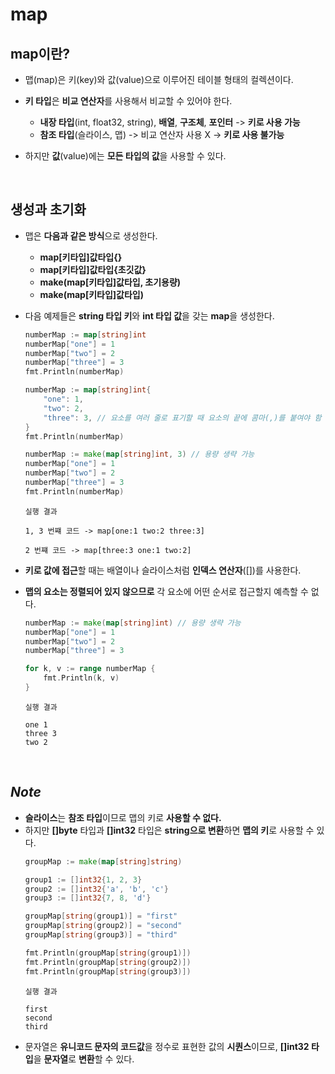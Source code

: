 # **map**
## **map이란?**
- 맵(map)은 키(key)와 값(value)으로 이루어진 테이블 형태의 컬렉션이다.

- **키 타입**은 **비교 연산자**를 사용해서 비교할 수 있어야 한다.
    - **내장 타입**(int, float32, string), **배열**, **구조체**, **포인터** -> **키로 사용 가능**
    - **참조 타입**(슬라이스, 맵) -> 비교 연산자 사용 X -> **키로 사용 불가능**

- 하지만 **값**(value)에는 **모든 타입의 값**을 사용할 수 있다.

<br>

## **생성과 초기화**
- 맵은 **다음과 같은 방식**으로 생성한다.
    - **map[키타입]값타입{}**
    - **map[키타입]값타입{초깃값}**
    - **make(map[키타입]값타입, 초기용량)**
    - **make(map[키타입]값타입)**

- 다음 예제들은 **string 타입 키**와 **int 타입 값**을 갖는 **map**을 생성한다.
    ~~~go
    numberMap := map[string]int
    numberMap["one"] = 1
    numberMap["two"] = 2
    numberMap["three"] = 3
    fmt.Println(numberMap)
    ~~~
    ~~~go
    numberMap := map[string]int{
        "one": 1,
        "two": 2,
        "three": 3, // 요소를 여러 줄로 표기할 때 요소의 끝에 콤마(,)를 붙여야 함
    }
    fmt.Println(numberMap)
    ~~~
    ~~~go
    numberMap := make(map[string]int, 3) // 용량 생략 가능
    numberMap["one"] = 1
    numberMap["two"] = 2
    numberMap["three"] = 3
    fmt.Println(numberMap)
    ~~~
    ~~~
    실행 결과

    1, 3 번쨰 코드 -> map[one:1 two:2 three:3]

    2 번쨰 코드 -> map[three:3 one:1 two:2]
    ~~~

- **키로 값에 접근**할 때는 배열이나 슬라이스처럼 **인덱스 연산자**([])를 사용한다.

- **맵의 요소는 정렬되어 있지 않으므로** 각 요소에 어떤 순서로 접근할지 예측할 수 없다.
    ~~~go
    numberMap := make(map[string]int) // 용량 생략 가능
    numberMap["one"] = 1
    numberMap["two"] = 2
    numberMap["three"] = 3

    for k, v := range numberMap {
        fmt.Println(k, v)
    }
    ~~~
    ~~~
    실행 결과

    one 1
    three 3
    two 2
    ~~~

<br>

## *Note*
- **슬라이스**는 **참조 타입**이므로 맵의 키로 **사용할 수 없다.**
- 하지만 **[]byte** 타입과 **[]int32** 타입은 **string으로 변환**하면 **맵의 키**로 사용할 수 있다.
    ~~~go
    groupMap := make(map[string]string)

	group1 := []int32{1, 2, 3}
	group2 := []int32{'a', 'b', 'c'}
	group3 := []int32{7, 8, 'd'}

	groupMap[string(group1)] = "first"
	groupMap[string(group2)] = "second"
	groupMap[string(group3)] = "third"

	fmt.Println(groupMap[string(group1)])
	fmt.Println(groupMap[string(group2)])
	fmt.Println(groupMap[string(group3)])
    ~~~
    ~~~
    실행 결과

    first
    second
    third
    ~~~
- 문자열은 **유니코드 문자의 코드값**을 정수로 표현한 값의 **시퀀스**이므로, **[]int32 타입**을 **문자열**로 **변환**할 수 있다.